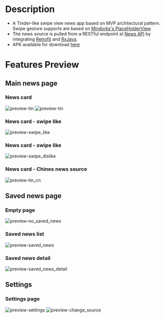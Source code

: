 # Description
* A Tinder-like swipe view news app based on MVP architectural pattern.
Swipe gesture supports are based on [Mindorks's PlaceHolderView](https://github.com/janishar/PlaceHolderView).
* The news source is pulled from a RESTful endpoint at [News API](https://newsapi.org/) by integrating [Retrofit](https://square.github.io/retrofit/) and [RxJava](https://github.com/ReactiveX/RxJava).
* APK available for download [here](https://www.dropbox.com/sh/ed9hc6ago8srk2s/AAAYjDupznq3k-fP_71oKqYTa?dl=0)
# Features Preview
## Main news page
### News card
![preview-tin](https://github.com/publicclassoverflow/TinNews/blob/tweaks/screenshots/preview-tin.png)
![preview-tin](https://github.com/publicclassoverflow/TinNews/blob/master/screenshots/preview-news.png)
### News card - swipe like
![preview-swipe_like](https://github.com/publicclassoverflow/TinNews/blob/tweaks/screenshots/preview-swipe_like.png)
### News card - swipe like
![preview-swipe_dislike](https://github.com/publicclassoverflow/TinNews/blob/tweaks/screenshots/preview-swipe_dislike.png)
### News card - Chines news source
![preview-tin_cn](https://github.com/publicclassoverflow/TinNews/blob/tweaks/screenshots/preview_tin_cn.png)
## Saved news page
### Empty page
![preview-no_saved_news](https://github.com/publicclassoverflow/TinNews/blob/tweaks/screenshots/preview-no_saved_news.png)
### Saved news list
![preview-saved_news](https://github.com/publicclassoverflow/TinNews/blob/tweaks/screenshots/preview-saved_news.png)
### Saved news detail
![preview-saved_news_detail](https://github.com/publicclassoverflow/TinNews/blob/tweaks/screenshots/preview-saved_news_detail.png)
## Settings
### Settings page
![preview-settings](https://github.com/publicclassoverflow/TinNews/blob/tweaks/screenshots/preview-settings.png)
![preview-change_source](https://github.com/publicclassoverflow/TinNews/blob/master/screenshots/preview-change_source.png)

